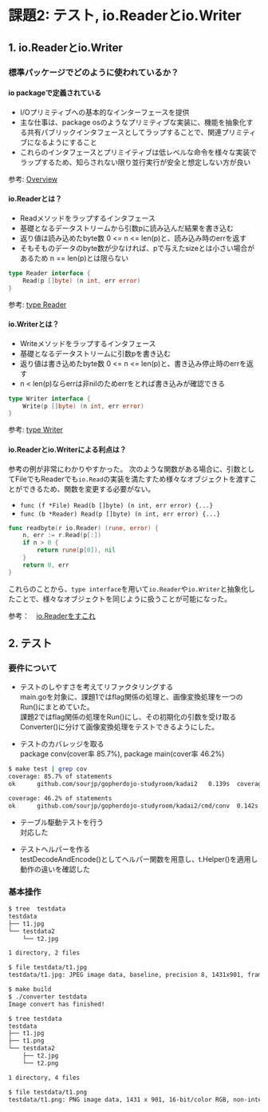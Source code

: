 # 課題2: テスト, io.Readerとio.Writer

## 1. io.Readerとio.Writer
### 標準パッケージでどのように使われているか？
#### io packageで定義されている
* I/Oプリミティブへの基本的なインターフェースを提供
* 主な仕事は、package osのようなプリミティブな実装に、機能を抽象化する共有パブリックインタフェースとしてラップすることで、関連プリミティブになるようにすること
* これらのインタフェースとプリミイティブは低レベルな命令を様々な実装でラップするため、知らされない限り並行実行が安全と想定しない方が良い

参考: [Overview](https://golang.org/pkg/io/#Overview)

#### io.Readerとは？
* Readメソッドをラップするインタフェース
* 基礎となるデータストリームから引数pに読み込んだ結果を書き込む
* 返り値は読み込めたbyte数 0 <= n <= len(p)と、読み込み時のerrを返す
* そもそものデータのbyte数が少なければ、pで与えたsizeとは小さい場合があるため n == len(p)とは限らない

```go
type Reader interface {
    Read(p []byte) (n int, err error)
}
```

参考: [type Reader](https://golang.org/pkg/io/#Reader)

#### io.Writerとは？
* Writeメソッドをラップするインタフェース
* 基礎となるデータストリームに引数pを書き込む
* 返り値は書き込めたbyte数 0 <= n <= len(p)と、書き込み停止時のerrを返す
* n < len(p)ならerrは非nilのためerrをとれば書き込みが確認できる

```go
type Writer interface {
    Write(p []byte) (n int, err error)
}
```

参考: [type Writer](https://golang.org/pkg/io/#Writer)

#### io.Readerとio.Writerによる利点は？
参考の例が非常にわかりやすかった。
次のような関数がある場合に、引数としてFileでもReaderでも`io.Read`の実装を満たすため様々なオブジェクトを渡すことができるため、関数を変更する必要がない。

* `func (f *File) Read(b []byte) (n int, err error) {...}` 
* `func (b *Reader) Read(p []byte) (n int, err error) {...}`

```go
func readbyte(r io.Reader) (rune, error) {
    n, err := r.Read(p[:])
    if n > 0 {
        return rune(p[0]), nil
    }
    return 0, err
}
```

これらのことから、`type interface`を用いて`io.Reader`や`io.Writer`と抽象化したことで、様々なオブジェクトを同じように扱うことが可能になった。

参考：　[io.Readerをすこれ](https://qiita.com/ktnyt/items/8ede94469ba8b1399b12)


## 2. テスト
### 要件について
* テストのしやすさを考えてリファクタリングする  
main.goを対象に、課題1ではflag関係の処理と、画像変換処理を一つのRun()にまとめていた。  
課題2ではflag関係の処理をRun()にし、その初期化の引数を受け取るConverter()に分けて画像変換処理をテストできるようにした。

* テストのカバレッジを取る  
package conv(cover率 85.7%), package main(cover率 46.2%)

```bash
$ make test | grep cov
coverage: 85.7% of statements
ok      github.com/sourjp/gopherdojo-studyroom/kadai2   0.139s  coverage: 85.7% of statements

coverage: 46.2% of statements
ok      github.com/sourjp/gopherdojo-studyroom/kadai2/cmd/conv  0.142s  coverage: 46.2% of statements
```

* テーブル駆動テストを行う  
対応した

* テストヘルパーを作る  
testDecodeAndEncode()としてヘルパー関数を用意し、t.Helper()を適用し動作の違いを確認した

### 基本操作
```bash
$ tree  testdata
testdata
├── t1.jpg
└── testdata2
    └── t2.jpg

1 directory, 2 files

$ file testdata/t1.jpg 
testdata/t1.jpg: JPEG image data, baseline, precision 8, 1431x901, frames 3

$ make build
$ ./converter testdata
Image convert has finished!

$ tree testdata
testdata
├── t1.jpg
├── t1.png
└── testdata2
    ├── t2.jpg
    └── t2.png

1 directory, 4 files

$ file testdata/t1.png
testdata/t1.png: PNG image data, 1431 x 901, 16-bit/color RGB, non-interlaced
```

